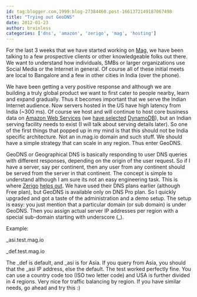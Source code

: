 ```yaml
---
id: tag:blogger.com,1999:blog-27384460.post-1661372149187067498
title: "Trying out GeoDNS"
date: 2012-01-23
author: brainless
categories: ['dns', 'amazon', 'zerigo', 'mag', 'hosting']
---
```


For the last 3 weeks that we have started working on [Mag](https://mag.io/), we have been talking to a few prospective clients or other knowledgeable folks out there. We want to understand how individuals, SMBs or larger organizations use Social Media or the Internet in general. Of course all of these initial meets are local to Bangalore and a few in other cities in India (over the phone).  

We have been getting a very positive response and although we are building a truly global product we want to first cater to people nearby, learn and expand gradually. Thus it becomes important that we serve the Indian Internet audience. Now servers hosted in the US have high latency from India (~300 ms). Of course we host and will continue to host core business data on [Amazon Web Services](http://aws.amazon.com/) (we [have selected](http://0.0.7.220/01/mag-will-use-amazon-dynamodb.html) [DynamoDB](http://aws.amazon.com/dynamodb/)), but an Indian serving facility needs to exist (I will talk about serving details later). So one of the first things that popped up in my mind is that this should not be India specific architecture. Not an in.mag.io domain and such stuff. We should have a simple strategy that can scale in any region. Thus enter GeoDNS.  

GeoDNS or Geographical DNS is basically responding to user DNS queries with different responses, depending on the origin of the user request. So if I have a server, say per continent, then any user from any continent should be served from the server in that continent. The concept is simple to understand although I am sure its not an easy engineering task. This is where [Zerigo](https://www.zerigo.com/) [helps out](https://www.zerigo.com/news/launch-of-geodns-geolocation-load-balancing). We have used their DNS plans earlier (although Free plan), but GeoDNS is available only on DNS Pro plan. So I quickly upgraded and got a taste of the administration and a demo setup. The setup is easy: you just mention that a particular domain (or sub domain) is under GeoDNS. Then you assign actual server IP addresses per region with a special sub-domain starting with underscore (\_).  

Example:  

\_asi.test.mag.io   

\_def.test.mag.io   

The \_def is default, and \_asi is for Asia. If you query from Asia, you should that the \_asi IP address, else the default. The test worked perfectly fine. You can use a country code too (ISO two letter code) and USA is further divided in 4 regions. Very nice for traffic balancing by region. If you have similar needs, go ahead and try this :)